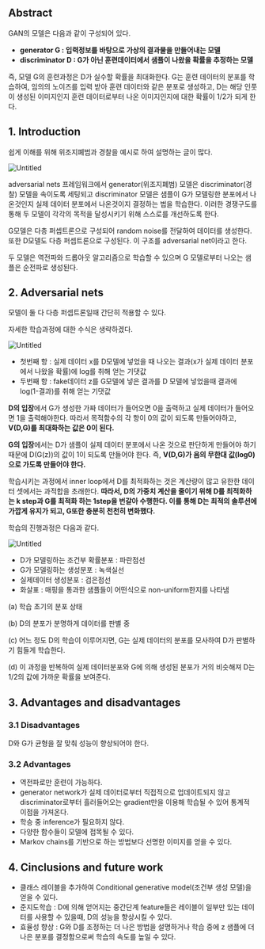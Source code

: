 ## Abstract

GAN의 모델은 다음과 같이 구성되어 있다.

- **generator G : 입력정보를 바탕으로 가상의 결과물을 만들어내는 모델**
- **discriminator D : G가 아닌 훈련데이터에서 샘플이 나왔을 확률을 추정하는 모델**

즉, 모델 G의 훈련과정은 D가 실수할 확률을 최대화한다. G는 훈련 데이터의 분포를 학습하여, 임의의 노이즈를 입력 받아 훈련 데이터와 같은 분포로 생성하고, D는 해당 인풋이 생성된 이미지인지 훈련 데이터로부터 나온 이미지인지에 대한 확률이 1/2가 되게 한다.

## 1. Introduction

쉽게 이해를 위해 위조지폐범과 경찰을 예시로 하여 설명하는 글이 많다.

![Untitled](https://s3-us-west-2.amazonaws.com/secure.notion-static.com/0a1b4191-f5cb-49ef-9b15-f445133d187d/Untitled.png)

adversarial nets 프레임워크에서 generator(위조지폐범) 모델은 discriminator(경찰) 모델을 속이도록 세팅되고 discriminator 모델은 샘플이 G가 모델링한 분포에서 나온것인지 실제 데이터 분포에서 나온것이지 결정하는 법을 학습한다. 이러한 경쟁구도를 통해 두 모델이 각각의 목적을 달성시키기 위해 스스로를 개선하도록 한다.

G모델은 다층 퍼셉트론으로 구성되어 random noise를 전달하여 데이터를 생성한다. 또한 D모델도 다층 퍼셉트론으로 구성된다. 이 구조를 adversarial net이라고 한다.

두 모델은 역전파와 드롭아웃 알고리즘으로 학습할 수 있으며 G 모델로부터 나오는 샘플은 순전파로 생성된다.

## 2. Adversarial nets

모델이 둘 다 다층 퍼셉트론일때 간단히 적용할 수 있다.

자세한 학습과정에 대한 수식은 생략하겠다.

![Untitled](https://s3-us-west-2.amazonaws.com/secure.notion-static.com/d9df0145-77d9-4810-90d3-7259954435d2/Untitled.png)

- 첫번째 항 : 실제 데이터 x를 D모델에 넣었을 때 나오는 결과(x가 실제 데이터 분포에서 나왔을 확률)에 log를 취해 얻는 기댓값
- 두번째 항 : fake데이터 z를 G모델에 넣은 결과를 D 모델에 넣었을때 결과에 log(1-결과)를 취해 얻는 기댓값

**D의 입장**에서 G가 생성한 가짜 데이터가 들어오면 0을 출력하고 실제 데이터가 들어오면 1을 출력해야한다. 따라서 목적함수의 각 항이 0의 값이 되도록 만들어야하고, **V(D,G)를 최대화하는 값은 0이 된다.**

**G의 입장**에서는 D가 샘플이 실제 데이터 분포에서 나온 것으로 판단하게 만들어야 하기 때문에 D(G(z))의 값이 1이 되도록 만들어야 한다. 즉, **V(D,G)가 음의 무한대 값(log0)으로 가도록 만들어야 한다.**

학습시키는 과정에서 inner loop에서 D를 최적화하는 것은 계산량이 많고 유한한 데이터 셋에서는 과적합을 초래한다. **따라서, D의 가중치 계산을 줄이기 위해 D를 최적화하는 k step과 G를 최적화 하는 1step을 번갈아 수행한다. 이를 통해 D는 최적의 솔루션에 가깝게 유지가 되고,  G또한 충분히 천천히 변화했다.**

학습의 진행과정은 다음과 같다.

![Untitled](https://s3-us-west-2.amazonaws.com/secure.notion-static.com/2a1e8c7b-0539-463b-9bcb-caca164689ae/Untitled.png)

- D가 모델링하는 조건부 확률분포 : 파란점선
- G가 모델링하는 생성분포 : 녹색실선
- 실제데이터 생성분포 : 검은점선
- 화살표 : 매핑을 통과한 샘플들이 어떤식으로 non-uniform한지를 나타냄

(a) 학습 초기의 분포 상태

(b) D의 분포가 분명하게 데이터를 판별 중

(c) 어느 정도 D의 학습이 이루어지면, G는 실제 데이터의 분포를 모사하여 D가 판별하기 힘들게 학습한다.

(d) 이 과정을 반복하여 실제 데이터분포와 G에 의해 생성된 분포가 거의 비슷해져 D는 1/2의 값에 가까운 확률을 보여준다.

## 3. Advantages and disadvantages

### 3.1 Disadvantages

D와 G가 균형을 잘 맞춰 성능이 향상되어야 한다.

### 3.2 Advantages

- 역전파로만 훈련이 가능하다.
- generator network가 실제 데이터로부터 직접적으로 업데이트되지 않고 discriminator로부터 흘러들어오는 gradient만을 이용해 학습될 수 있어 통계적 이점을 가져온다.
- 학승 중 inference가 필요하지 않다.
- 다양한 함수들이 모델에 접목될 수 있다.
- Markov chains를 기반으로 하는 방법보다 선명한 이미지를 얻을 수 있다.

## 4. Cinclusions and future work

- 클래스 레이블을 추가하여 Conditional generative model(조건부 생성 모델)을 얻을 수 있다.
- 준지도학습 : D에 의해 얻어지는 중간단계 feature들은 레이블이 일부만 있는 데이터를 사용할 수 있을때, D의 성능을 향상시킬 수 있다.
- 효율성 향상 : G와 D를 조정하는 더 나은 방법을 설명하거나 학습 중에 z 샘플에 더 나은 분포를 결정함으로써 학습의 속도를 높일 수 있다.